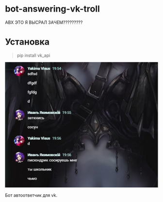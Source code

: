 # bot-answering-vk-troll
АВХ ЭТО Я ВЫСРАЛ ЗАЧЕМ?????????
#  Установка
> pip install vk_api

![Иллюстрация к проекту](https://github.com/YakimaVisus/bot-answering-vk-troll/blob/main/Opera%20Снимок_2022-01-19_201448_vk.com.png)

Бот автоответчик для vk.
